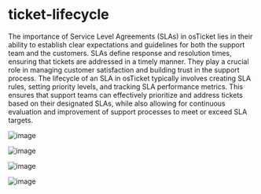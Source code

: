 # ticket-lifecycle

<p>
  
The importance of Service Level Agreements (SLAs) in osTicket lies in their ability to establish clear expectations and guidelines for both the support team and the customers. SLAs define response and resolution times, ensuring that tickets are addressed in a timely manner. They play a crucial role in managing customer satisfaction and building trust in the support process. The lifecycle of an SLA in osTicket typically involves creating SLA rules, setting priority levels, and tracking SLA performance metrics. This ensures that support teams can effectively prioritize and address tickets based on their designated SLAs, while also allowing for continuous evaluation and improvement of support processes to meet or exceed SLA targets.

![image](https://github.com/AEY982312/ticket-lifecycle/assets/116044851/dd8b8a08-6308-449d-8a39-c0cb41bbc4e7)

![image](https://github.com/AEY982312/ticket-lifecycle/assets/116044851/308908ae-cf44-40e7-a58f-0e1f0ed2a5e0)

![image](https://github.com/AEY982312/ticket-lifecycle/assets/116044851/a2339cfc-3dc6-4eb8-a80e-2428f6605105)


![image](https://github.com/AEY982312/ticket-lifecycle/assets/116044851/4d70b1eb-17d7-4f02-b4f6-385193219b23)

</p>
<br />
</p>
<br />

